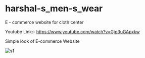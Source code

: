 # harshal-s_men-s_wear
E - commerce website for cloth center

Youtube Link:- https://www.youtube.com/watch?v=Gjp3uGApxkw

Simple look of E-commerce Website

![s1](https://user-images.githubusercontent.com/107870323/193665725-55b9bf18-07b5-44f0-b76f-53c13fa5bbce.png)
